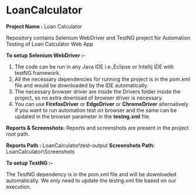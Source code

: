 # LoanCalculator

**Project Name :** Loan Calculator

Repository contains Selenium WebDriver and TestNG project for Automation Testing of Loan Calculator Web App

**To setup Selenium WebDriver :-**

1) The code can be run in any Java IDE i.e.,Eclipse or Intellij IDE with testNG framework.
2) All the necessary dependencies for running the project is in the pom.xml file and would be downloaded by the IDE automatically.
3) The necessary browser driver are inside the Drivers folder inside the project, so no extra download of browser driver is necessary.
4) You can use **FirefoxDriver** or **EdgeDriver** or **ChromeDriver** alternatively if you want to run automation test on browser and the same can be updated in the 
browser parameter in the **testng.xml** file.

**Reports & Screenshots:**
  Reports and screenshots are present in the project root path. 
  
**Reports Path :** LoanCalculator\test-output
**Screenshots Path:** LoanCalculator\Screenshots

**To setup TestNG :-**

The TestNG dependency is in the pom.xml file and will be downloaded automatically.
We only need to update the testng.xml file based on our execution.
